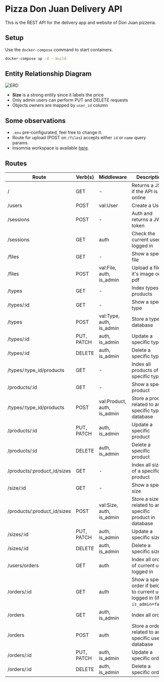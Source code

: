 # Pizza Don Juan Delivery API

This is the REST API for the delivery app and website of Don Juan pizzeria.

## Setup

Use the `docker-compose` command to start containers.

```bash
docker-compose up -d --build
```

## Entity Relationship Diagram

![ERD](https://i.imgur.com/UUiLPtB.jpg)

- **Size** is a strong entity since it labels the price
- Only admin users can perform PUT and DELETE requests
- Objects owners are mapped by `user_id` column

## Some observations

- `.env` pre-configurated, feel free to change it.
- Route for upload (POST on `/files`) accepts either `id` or `name` query params.
- Insomnia workspace is available [here](https://gist.githubusercontent.com/renanmav/d6612d258e9fa1a0d9a4568af5a92da3/raw/f9a947f3058b45b30abfcefcdb44db2b7a8b0b1e/insomnia-backend-pizza.json).

## Routes

| Route | Verb(s) | Middleware | Description |
| ------------- | ------------- | ------------- | ------------- |
| / | GET | - | Returns a JSON if the API is online |
| /users | POST | val:User | Create a User |
| /sessions | POST | - | Auth and returns a JWT token |
| /sessions | GET | auth | Check the current user logged in |
| /files | GET | - | Show a specific file |
| /files | POST | val:File, auth, is_admin | Upload a file if it's image or pdf |
| /types | GET | - | Index types of products |
| /types/:id | GET | - | Show a specific type |
| /types | POST | val:Type, auth, is_admin | Store a type in database |
| /types/:id | PUT, PATCH | auth, is_admin | Update a specific type |
| /types/:id | DELETE | auth, is_admin | Delete a specific type |
| /types/:type_id/products | GET | - | Index all products of a specific type |
| /products/:id | GET | - | Show a specific product |
| /types/:type_id/products | POST | val:Product, auth, is_admin | Store a product related to an specific type in database |
| /products/:id | PUT, PATCH | auth, is_admin | Update a specific product |
| /products/:id | DELETE | auth, is_admin | Delete a specific product |
| /products/:product_id/sizes | GET | - | Index all sizes of a specific product |
| /size/:id | GET | - | Show a specific size |
| /products/:product_id/sizes | POST | val:Size, auth, is_admin | Store a size related to an specific product in database |
| /sizes/:id | PUT, PATCH | auth, is_admin | Update a specific size |
| /sizes/:id | DELETE | auth, is_admin | Delete a specific size |
| /users/orders | GET | auth | Index all orders of current user logged in |
| /orders/:id | GET | auth | Show a specific order if belongs to current user logged in (if `is_admin=false`) |
| /orders | GET | auth, is_admin | Index all orders |
| /orders | POST | auth | Store a order related to an specific user in database |
| /orders/:id | PUT, PATCH | auth, is_admin | Update a specific order |
| /orders/:id | DELETE | auth, is_admin | Delete a specific order |


